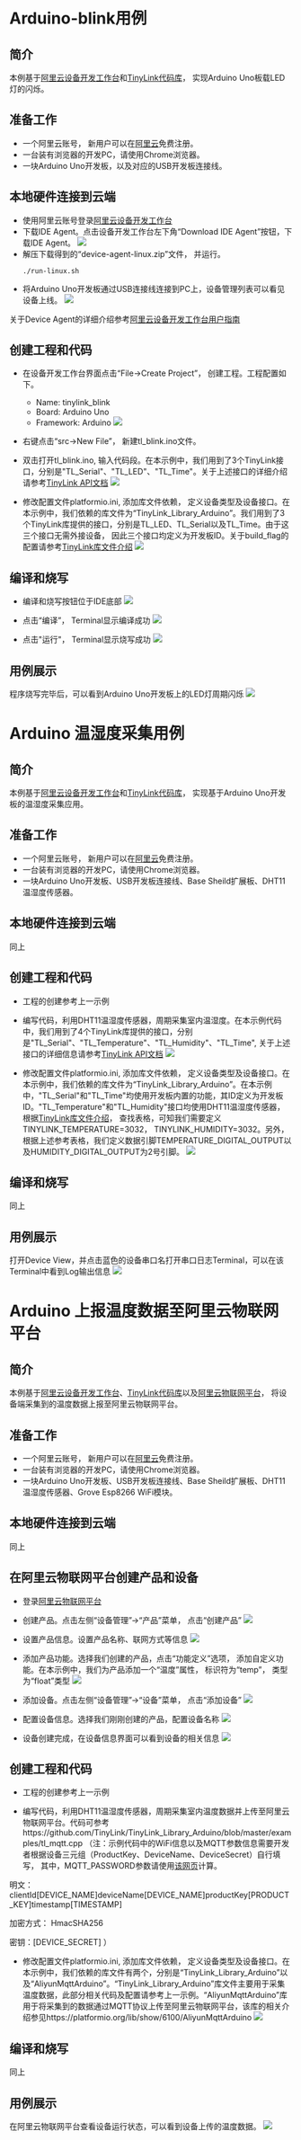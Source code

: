 # Arduino-blink用例

## 简介
本例基于[阿里云设备开发工作台](https://hacklab.aliyun.com)和[TinyLink代码库](http://tinylink.emnets.org)， 实现Arduino Uno板载LED灯的闪烁。

## 准备工作
* 一个阿里云账号， 新用户可以在[阿里云](https://cn.aliyun.com)免费注册。
* 一台装有浏览器的开发PC，请使用Chrome浏览器。
* 一块Arduino Uno开发板，以及对应的USB开发板连接线。

## 本地硬件连接到云端
* 使用阿里云账号登录[阿里云设备开发工作台](https://hacklab.aliyun.com)
* 下载IDE Agent。点击设备开发工作台左下角“Download IDE Agent”按钮，下载IDE Agent。
![](images/example1/download_agent.png)
* 解压下载得到的“device-agent-linux.zip”文件， 并运行。
    ```
    ./run-linux.sh
    ```
* 将Arduino Uno开发板通过USB连接线连接到PC上，设备管理列表可以看见设备上线。
![](images/example1/device_list.png)

关于Device Agent的详细介绍参考[阿里云设备开发工作台用户指南](https://gaic.alicdn.com/doc/hacklab/duaucu.html)

## 创建工程和代码
* 在设备开发工作台界面点击“File->Create Project”， 创建工程。工程配置如下。
    * Name: tinylink_blink
    * Board: Arduino Uno
    * Framework: Arduino
![](images/create_project.png)

* 右键点击“src->New File”， 新建tl_blink.ino文件。

* 双击打开tl_blink.ino, 输入代码段。在本示例中，我们用到了3个TinyLink接口，分别是"TL_Serial"、"TL_LED"、"TL_Time"。关于上述接口的详细介绍请参考[TinyLink API文档](http://tinylink.emnets.org/view/en/api_page.php)
![](images/sourceCode.png)

* 修改配置文件platformio.ini, 添加库文件依赖， 定义设备类型及设备接口。在本示例中，我们依赖的库文件为“TinyLink_Library_Arduino”。我们用到了3个TinyLink库提供的接口，分别是TL_LED、TL_Serial以及TL_Time。由于这三个接口无需外接设备， 因此三个接口均定义为开发板ID。关于build_flag的配置请参考[TinyLink库文件介绍](https://github.com/TinyLink/TinyLink_Library_Arduino)
![](images/example1/platform_config.png)

## 编译和烧写
* 编译和烧写按钮位于IDE底部
![](images/example1/compile_1.png)

* 点击“编译”， Terminal显示编译成功
![](images/example1/compile_2.png)

* 点击"运行"， Terminal显示烧写成功
![](images/example1/burn.png)

## 用例展示
程序烧写完毕后，可以看到Arduino Uno开发板上的LED灯周期闪烁
![](images/example1/run.jpg)

# Arduino 温湿度采集用例

## 简介
本例基于[阿里云设备开发工作台](https://hacklab.aliyun.com)和[TinyLink代码库](http://tinylink.emnets.org)， 实现基于Arduino Uno开发板的温湿度采集应用。

## 准备工作
* 一个阿里云账号， 新用户可以在[阿里云](https://cn.aliyun.com)免费注册。
* 一台装有浏览器的开发PC，请使用Chrome浏览器。
* 一块Arduino Uno开发板、USB开发板连接线、Base Sheild扩展板、DHT11温湿度传感器。

## 本地硬件连接到云端
同上

## 创建工程和代码
* 工程的创建参考上一示例

* 编写代码，利用DHT11温湿度传感器，周期采集室内温湿度。在本示例代码中，我们用到了4个TinyLink库提供的接口，分别是"TL_Serial"、"TL_Temperature"、"TL_Humidity"、"TL_Time", 关于上述接口的详细信息请参考[TinyLink API文档](http://tinylink.emnets.org/view/en/api_page.php)
![](images/example2/sourceCode.png)

* 修改配置文件platformio.ini, 添加库文件依赖， 定义设备类型及设备接口。在本示例中，我们依赖的库文件为“TinyLink_Library_Arduino”。在本示例中，"TL_Serial"和"TL_Time"均使用开发板内置的功能，其ID定义为开发板ID。"TL_Temperature"和"TL_Humidity"接口均使用DHT11温湿度传感器，根据[TinyLink库文件介绍](https://github.com/TinyLink/TinyLink_Library_Arduino)， 查找表格，可知我们需要定义TINYLINK_TEMPERATURE=3032， TINYLINK_HUMIDITY=3032。另外，根据上述参考表格，我们定义数据引脚TEMPERATURE_DIGITAL_OUTPUT以及HUMIDITY_DIGITAL_OUTPUT为2号引脚。
![](images/example2/platform_config.png)

## 编译和烧写
同上

## 用例展示
打开Device View，并点击蓝色的设备串口名打开串口日志Terminal，可以在该Terminal中看到Log输出信息
![](images/example2/Serial.png)


# Arduino 上报温度数据至阿里云物联网平台

## 简介
本例基于[阿里云设备开发工作台](https://hacklab.aliyun.com)、[TinyLink代码库](http://tinylink.emnets.org)以及[阿里云物联网平台](https://iot.console.aliyun.com)， 将设备端采集到的温度数据上报至阿里云物联网平台。

## 准备工作
* 一个阿里云账号， 新用户可以在[阿里云](https://cn.aliyun.com)免费注册。
* 一台装有浏览器的开发PC，请使用Chrome浏览器。
* 一块Arduino Uno开发板、USB开发板连接线、Base Sheild扩展板、DHT11温湿度传感器、Grove Esp8266 WiFi模块。

## 本地硬件连接到云端
同上

## 在阿里云物联网平台创建产品和设备
* 登录[阿里云物联网平台](https://iot.console.aliyun.com)

* 创建产品。点击左侧“设备管理”->“产品”菜单， 点击“创建产品”
![](images/example3/create_product.png)

* 设置产品信息。设置产品名称、联网方式等信息
![](images/example3/product_config.png)

* 添加产品功能。选择我们创建的产品，点击“功能定义”选项， 添加自定义功能。在本示例中，我们为产品添加一个“温度”属性， 标识符为“temp”， 类型为“float”类型
![](images/example3/product_function.png)

* 添加设备。点击左侧“设备管理”->“设备”菜单， 点击“添加设备”
![](images/example3/create_device.png)

* 配置设备信息。选择我们刚刚创建的产品，配置设备名称
![](images/example3/device_config.png)

* 设备创建完成，在设备信息界面可以看到设备的相关信息
![](images/example3/device_info.png)

## 创建工程和代码
* 工程的创建参考上一示例

* 编写代码，利用DHT11温湿度传感器，周期采集室内温度数据并上传至阿里云物联网平台。代码可参考https://github.com/TinyLink/TinyLink_Library_Arduino/blob/master/examples/tl_mqtt.cpp
（注：示例代码中的WiFi信息以及MQTT参数信息需要开发者根据设备三元组（ProductKey、DeviceName、DeviceSecret）自行填写， 其中，MQTT_PASSWORD参数请使用[该网页](http://tool.oschina.net/encrypt?type=2)计算。

明文： clientId[DEVICE_NAME]deviceName[DEVICE_NAME]productKey[PRODUCT_KEY]timestamp[TIMESTAMP]

加密方式： HmacSHA256

密钥：[DEVICE_SECRET]
）

* 修改配置文件platformio.ini, 添加库文件依赖， 定义设备类型及设备接口。在本示例中，我们依赖的库文件有两个，分别是“TinyLink_Library_Arduino”以及“AliyunMqttArduino”。“TinyLink_Library_Arduino”库文件主要用于采集温度数据，此部分相关代码及配置请参考上一示例。“AliyunMqttArduino”库用于将采集到的数据通过MQTT协议上传至阿里云物联网平台，该库的相关介绍参见https://platformio.org/lib/show/6100/AliyunMqttArduino
![](images/example3/platform_config.png)

## 编译和烧写
同上

## 用例展示
在阿里云物联网平台查看设备运行状态，可以看到设备上传的温度数据。
![](images/example3/result.png)


